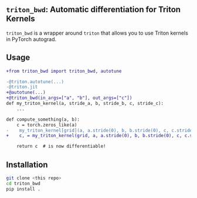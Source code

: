 ## `triton_bwd`: Automatic differentiation for Triton Kernels

`triton_bwd` is a wrapper around `triton` that allows you to use Triton kernels in PyTorch autograd.

## Usage

```diff
+from triton_bwd import triton_bwd, autotune

-@triton.autotune(...)
-@triton.jit
+@autotune(...)
+@triton_bwd(in_args=["a", "b"], out_args=["c"])
def my_triton_kernel(a, stride_a, b, stride_b, c, stride_c):
    ...
```

```diff
def compute_something(a, b):
    c = torch.zeros_like(a)
-    my_triton_kernel[grid](a, a.stride(0), b, b.stride(0), c, c.stride(0))
+    c, = my_triton_kernel(grid, a, a.stride(0), b, b.stride(0), c, c.stride(0))

    return c  # is now differentiable!
```

## Installation
```bash
git clone <this repo>
cd triton_bwd
pip install .
```
